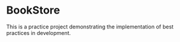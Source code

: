 # BookStore
This is a practice project demonstrating the implementation of best practices in development.
